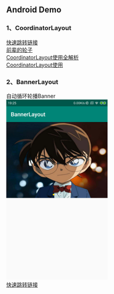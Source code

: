 ## Android Demo

### 1、CoordinatorLayout
[快速跳转链接](https://github.com/tuchuantao/AndroidDemo/tree/master/app/src/main/java/com/kevin/demo/module/coordinatorlayout) <br/>
[前辈的轮子](https://github.com/saulmm/CoordinatorExamples) <br/>
[CoordinatorLayout使用全解析](https://blog.csdn.net/u012124438/article/details/56701641)<br/>
[CoordinatorLayout使用](https://blog.csdn.net/xyz_lmn/article/details/48055919)<br/>

### 2、BannerLayout
自动循环轮播Banner<br/>
<img src="./img/BannerLayout.png" width=270 height=480><br/>
[快速跳转链接](https://github.com/tuchuantao/AndroidDemo/tree/master/app/src/main/java/com/kevin/demo/module/banner) <br/>

